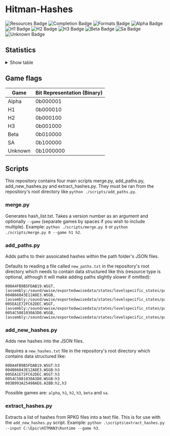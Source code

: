 # Hitman-Hashes
<!-- BADGES_START -->
![Resources Badge](https://img.shields.io/badge/Total%20Resources-1,553,063-blue.svg)
![Completion Badge](https://img.shields.io/badge/Total%20Completion-79.22%25-yellow.svg)
![Formats Badge](https://img.shields.io/badge/Formats%20completed-18/69-blue.svg)
![Alpha Badge](https://img.shields.io/badge/Alpha%20Completion-100.00%25-green.svg)
![H1 Badge](https://img.shields.io/badge/H1%20Completion-82.16%25-yellow.svg)
![H2 Badge](https://img.shields.io/badge/H2%20Completion-82.45%25-yellow.svg)
![H3 Badge](https://img.shields.io/badge/H3%20Completion-80.23%25-yellow.svg)
![Beta Badge](https://img.shields.io/badge/Beta%20Completion-50.08%25-red.svg)
![Sa Badge](https://img.shields.io/badge/Sa%20Completion-90.81%25-green.svg)
![Unknown Badge](https://img.shields.io/badge/Unknown%20Completion-67.31%25-red.svg)
<!-- BADGES_END -->
## Statistics
<details>
<summary>Show table</summary>

<!-- STATISTICS_TABLE_START -->
|File Type|Total Resources|Correct Paths|Correct Percentage|Hints|Hint Percentage|
|---------|---------------|-------------|------------------|-----|---------------|
|AIBB     |1              |1            |100.00%           |0    |0.00%          |
|AIBX     |1              |1            |100.00%           |0    |0.00%          |
|AIBZ     |5              |5            |100.00%           |0    |0.00%          |
|AIRG     |50             |50           |100.00%           |0    |0.00%          |
|ALOC     |26258          |16534        |62.97%            |0    |0.00%          |
|ASEB     |5817           |1703         |29.28%            |0    |0.00%          |
|ASET     |13488          |6163         |45.69%            |0    |0.00%          |
|ASVA     |277            |267          |96.39%            |9    |3.25%          |
|ATMD     |16911          |6458         |38.19%            |0    |0.00%          |
|BMSK     |59             |38           |64.41%            |0    |0.00%          |
|BORG     |6967           |2621         |37.62%            |0    |0.00%          |
|BOXC     |40             |40           |100.00%           |0    |0.00%          |
|CBLU     |2646           |2646         |100.00%           |0    |0.00%          |
|CLNG     |4              |0            |0.00%             |0    |0.00%          |
|CPPT     |2646           |2646         |100.00%           |0    |0.00%          |
|CRMD     |55             |49           |89.09%            |1    |1.82%          |
|DITL     |4              |0            |0.00%             |0    |0.00%          |
|DLGE     |48637          |46016        |94.61%            |2371 |4.87%          |
|DSWB     |5              |0            |0.00%             |5    |100.00%        |
|ECPB     |2834           |0            |0.00%             |0    |0.00%          |
|ECPT     |2834           |0            |0.00%             |0    |0.00%          |
|ENUM     |2              |1            |50.00%            |1    |50.00%         |
|ERES     |270            |266          |98.52%            |3    |1.11%          |
|FXAC     |4              |4            |100.00%           |0    |0.00%          |
|FXAS     |349991         |349282       |99.80%            |0    |0.00%          |
|GFXF     |41             |41           |100.00%           |0    |0.00%          |
|GFXI     |11808          |9178         |77.73%            |1387 |11.75%         |
|GFXV     |318            |119          |37.42%            |196  |61.64%         |
|GIDX     |1              |1            |100.00%           |0    |0.00%          |
|HIKC     |2              |2            |100.00%           |0    |0.00%          |
|JSON     |3119           |1467         |47.03%            |1406 |45.08%         |
|LINE     |32118          |25859        |80.51%            |1464 |4.56%          |
|LOCM     |16             |14           |87.50%            |0    |0.00%          |
|LOCR     |9630           |6530         |67.81%            |498  |5.17%          |
|MATB     |5451           |4801         |88.08%            |644  |11.81%         |
|MATE     |1102           |833          |75.59%            |0    |0.00%          |
|MATI     |18661          |17377        |93.12%            |1261 |6.76%          |
|MATT     |5450           |4800         |88.07%            |644  |11.82%         |
|MJBA     |19585          |7363         |37.60%            |0    |0.00%          |
|MRTN     |2248           |1073         |47.73%            |0    |0.00%          |
|MRTR     |853            |85           |9.96%             |0    |0.00%          |
|NAVP     |78             |76           |97.44%            |1    |1.28%          |
|ORES     |9              |7            |77.78%            |0    |0.00%          |
|PREL     |142            |142          |100.00%           |0    |0.00%          |
|PRIM     |42738          |21860        |51.15%            |221  |0.52%          |
|REPO     |2              |2            |100.00%           |0    |0.00%          |
|RTLV     |142            |0            |0.00%             |137  |96.48%         |
|SCDA     |877            |818          |93.27%            |0    |0.00%          |
|SDEF     |501            |501          |100.00%           |0    |0.00%          |
|TBLU     |55989          |39329        |70.24%            |16455|29.39%         |
|TELI     |65278          |34674        |53.12%            |0    |0.00%          |
|TEMP     |85540          |58342        |68.20%            |26893|31.44%         |
|TEXD     |43336          |32257        |74.43%            |39   |0.09%          |
|TEXT     |44115          |32601        |73.90%            |337  |0.76%          |
|UICB     |393            |393          |100.00%           |0    |0.00%          |
|UICT     |393            |393          |100.00%           |0    |0.00%          |
|VIDB     |95             |0            |0.00%             |94   |98.95%         |
|VTXD     |11307          |8695         |76.90%            |0    |0.00%          |
|WBNK     |845            |815          |96.45%            |0    |0.00%          |
|WMDA     |9              |9            |100.00%           |0    |0.00%          |
|WSGB     |142            |131          |92.25%            |11   |7.75%          |
|WSGT     |142            |131          |92.25%            |11   |7.75%          |
|WSWB     |61             |46           |75.41%            |15   |24.59%         |
|WSWT     |66             |46           |69.70%            |20   |30.30%         |
|WWEM     |381513         |263668       |69.11%            |85032|22.29%         |
|WWES     |185980         |185980       |100.00%           |0    |0.00%          |
|WWEV     |26075          |18867        |72.36%            |6227 |23.88%         |
|WWFX     |17082          |16189        |94.77%            |0    |0.00%          |
|YSHP     |4              |3            |75.00%            |1    |25.00%         |
<!-- STATISTICS_TABLE_END -->
</details>

## Game flags
| Game    | Bit Representation (Binary) |
| ------- | --------------------------- |
| Alpha   | 0b000001                    |
| H1      | 0b000010                    |
| H2      | 0b000100                    |
| H3      | 0b001000                    |
| Beta    | 0b010000                    |
| SA      | 0b100000                    |
| Unknown | 0b1000000                   |

## Scripts
This repository contains four main scripts merge.py, add_paths.py, add_new_hashes.py and extract_hashes.py. They must be ran from the repository's root directory like `python ./scripts/add_paths.py`.

### merge.py
Generates hash_list.txt. Takes a version number as an argument and optionally `--game` (separate games by spaces if you wish to include multiple). Example: `python ./scripts/merge.py 0` or `python ./scripts/merge.py 0 --game h1 h2`.

### add_paths.py
Adds paths to their assoicated hashes within the path folder's JSON files.

Defaults to reading a file called `new_paths.txt` in the repository's root directory which needs to contain data structured like this (resource type is optional, although it will make adding paths slightly slower if omitted):

```
000A4FB9B5FDAB19.WSGT,[assembly:/sound/wwise/exportedwwisedata/states/levelspecific_states/paris/fashionshowmusic_level_state.wwisestategroup].pc_entitytype
004B66043E12A8E3.WSGB,[assembly:/sound/wwise/exportedwwisedata/states/levelspecific_states/paris/fashionshowmusic_level_state.wwisestategroup].pc_entityblueprint
005EA1E72FC62DEC.WSGT,[assembly:/sound/wwise/exportedwwisedata/states/levelspecific_states/paris/paris_rain_puddle_state.wwisestategroup].pc_entitytype
0054C5081030A3D0.WSGB,[assembly:/sound/wwise/exportedwwisedata/states/levelspecific_states/paris/paris_rain_puddle_state.wwisestategroup].pc_entityblueprint
```

### add_new_hashes.py
Adds new hashes into the JSON files.

Requires a `new_hashes.txt` file in the repository's root directory which contains data structured like:

```
000A4FB9B5FDAB19.WSGT:h3
004B66043E12A8E3.WSGB:h3
005EA1E72FC62DEC.WSGT:h3
0054C5081030A3D0.WSGB:h3
003B993A25498AE6.AIBB:h2,h3
```

Possible games are: `alpha`, `h1`, `h2`, `h3`, `beta` and `sa`.

### extract_hashes.py
Extracts a list of hashes from RPKG files into a text file. This is for use with the `add_new_hashes.py` script. Example: `python .\scripts\extract_hashes.py --input C:\Epic\HITMAN3\Runtime --game h3`.